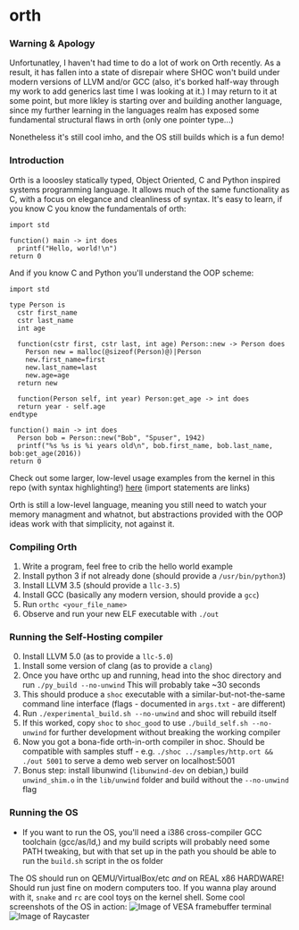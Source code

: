 # orth

### Warning & Apology

Unfortunatley, I haven't had time to do a lot of work on Orth recently. As a result, it has fallen into a state of disrepair where SHOC won't build under modern versions of LLVM and/or GCC (also, it's borked half-way through my work to add generics last time I was looking at it.) I may return to it at some point, but more likley is starting over and building another language, since my further learning in the languages realm has exposed some fundamental structural flaws in orth (only one pointer type...)

Nonetheless it's still cool imho, and the OS still builds which is a fun demo!

### Introduction

Orth is a looosley statically typed, Object Oriented, C and Python inspired systems programming language. It allows much of the same functionality as C, with a focus on elegance and cleanliness of syntax.
It's easy to learn, if you know C you know the fundamentals of orth:

```
import std

function() main -> int does
  printf("Hello, world!\n")
return 0
```

And if you know C and Python you'll understand the OOP scheme:

```
import std

type Person is
  cstr first_name
  cstr last_name
  int age
  
  function(cstr first, cstr last, int age) Person::new -> Person does
    Person new = malloc(@sizeof(Person)@)|Person
    new.first_name=first
    new.last_name=last
    new.age=age
  return new
  
  function(Person self, int year) Person:get_age -> int does
  return year - self.age
endtype

function() main -> int does
  Person bob = Person::new("Bob", "Spuser", 1942)
  printf("%s %s is %i years old\n", bob.first_name, bob.last_name, bob:get_age(2016))
return 0
```

Check out some larger, low-level usage examples from the kernel in this repo (with syntax highlighting!) [here](http://louis.goessling.com/orth/os/kernel.ort.html) (import statements are links)

Orth is still a low-level language, meaning you still need to watch your memory managment and whatnot, but abstractions provided with the OOP ideas work with that simplicity, not against it.

### Compiling Orth
1. Write a program, feel free to crib the hello world example
2. Install python 3 if not already done (should provide a `/usr/bin/python3`)
3. Install LLVM 3.5 (should provide a `llc-3.5`)
4. Install GCC (basically any modern version, should provide a `gcc`)
5. Run `orthc <your_file_name>`
6. Observe and run your new ELF executable with `./out`

### Running the Self-Hosting compiler
0. Install LLVM 5.0 (as to provide a `llc-5.0`)
1. Install some version of clang (as to provide a `clang`)
2. Once you have orthc up and running, head into the shoc directory and run `./py_build --no-unwind` This will probably take ~30 seconds
3. This should produce a `shoc` executable with a similar-but-not-the-same command line interface (flags - documented in `args.txt` - are different)
4. Run `./experimental_build.sh --no-unwind` and shoc will rebuild itself
5. If this worked, copy `shoc` to `shoc_good` to use `./build_self.sh --no-unwind` for further development without breaking the working compiler
6. Now you got a bona-fide orth-in-orth compiler in shoc. Should be compatible with samples stuff - e.g. `./shoc ../samples/http.ort && ./out 5001` to serve a demo web server on localhost:5001
7. Bonus step: install libunwind (`libunwind-dev` on debian,) build `unwind_shim.o` in the `lib/unwind` folder and build without the `--no-unwind` flag

### Running the OS
 * If you want to run the OS, you'll need a i386 cross-compiler GCC toolchain (gcc/as/ld,) and my build scripts will probably need some PATH tweaking, but with that set up in the path you should be able to run the `build.sh` script in the os folder
 
 The OS should run on QEMU/VirtualBox/etc _and_ on REAL x86 HARDWARE! Should run just fine on modern computers too. If you wanna play around with it, `snake` and `rc` are cool toys on the kernel shell.
 Some cool screenshots of the OS in action:
 ![Image of VESA framebuffer terminal](https://raw.githubusercontent.com/602p/orth/master/docs/image/emu2.png)
 ![Image of Raycaster](https://raw.githubusercontent.com/602p/orth/master/docs/image/raycast.png)
